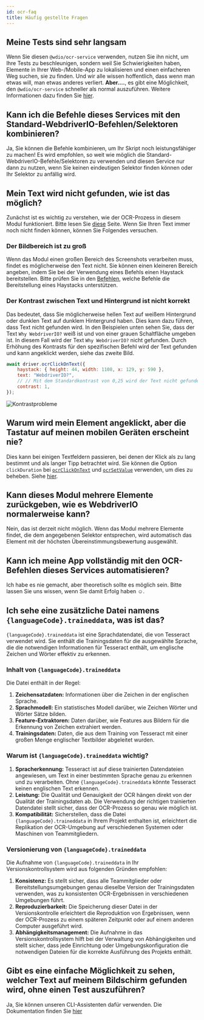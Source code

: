 ```yaml
---
id: ocr-faq
title: Häufig gestellte Fragen
---
```


## Meine Tests sind sehr langsam

Wenn Sie diesen `@wdio/ocr-service` verwenden, nutzen Sie ihn nicht, um Ihre Tests zu beschleunigen, sondern weil Sie Schwierigkeiten haben, Elemente in Ihrer Web-/Mobile-App zu lokalisieren und einen einfacheren Weg suchen, sie zu finden. Und wir alle wissen hoffentlich, dass wenn man etwas will, man etwas anderes verliert. **Aber....**, es gibt eine Möglichkeit, den `@wdio/ocr-service` schneller als normal auszuführen. Weitere Informationen dazu finden Sie [hier](./more-test-optimization).

## Kann ich die Befehle dieses Services mit den Standard-WebdriverIO-Befehlen/Selektoren kombinieren?

Ja, Sie können die Befehle kombinieren, um Ihr Skript noch leistungsfähiger zu machen! Es wird empfohlen, so weit wie möglich die Standard-WebdriverIO-Befehle/Selektoren zu verwenden und diesen Service nur dann zu nutzen, wenn Sie keinen eindeutigen Selektor finden können oder Ihr Selektor zu anfällig wird.

## Mein Text wird nicht gefunden, wie ist das möglich?

Zunächst ist es wichtig zu verstehen, wie der OCR-Prozess in diesem Modul funktioniert. Bitte lesen Sie [diese](./ocr-testing) Seite. Wenn Sie Ihren Text immer noch nicht finden können, können Sie Folgendes versuchen.

### Der Bildbereich ist zu groß

Wenn das Modul einen großen Bereich des Screenshots verarbeiten muss, findet es möglicherweise den Text nicht. Sie können einen kleineren Bereich angeben, indem Sie bei der Verwendung eines Befehls einen Haystack bereitstellen. Bitte prüfen Sie in den [Befehlen](./ocr-click-on-text), welche Befehle die Bereitstellung eines Haystacks unterstützen.

### Der Kontrast zwischen Text und Hintergrund ist nicht korrekt

Das bedeutet, dass Sie möglicherweise hellen Text auf weißem Hintergrund oder dunklen Text auf dunklem Hintergrund haben. Dies kann dazu führen, dass Text nicht gefunden wird. In den Beispielen unten sehen Sie, dass der Text `Why WebdriverIO?` weiß ist und von einer grauen Schaltfläche umgeben ist. In diesem Fall wird der Text `Why WebdriverIO?` nicht gefunden. Durch Erhöhung des Kontrasts für den spezifischen Befehl wird der Text gefunden und kann angeklickt werden, siehe das zweite Bild.

```js
await driver.ocrClickOnText({
    haystack: { height: 44, width: 1108, x: 129, y: 590 },
    text: "WebdriverIO?",
    // // Mit dem Standardkontrast von 0,25 wird der Text nicht gefunden
    contrast: 1,
});
```

![Kontrastprobleme](/img/ocr/increased-contrast.jpg)

## Warum wird mein Element angeklickt, aber die Tastatur auf meinen mobilen Geräten erscheint nie?

Dies kann bei einigen Textfeldern passieren, bei denen der Klick als zu lang bestimmt und als langer Tipp betrachtet wird. Sie können die Option `clickDuration` bei [`ocrClickOnText`](./ocr-click-on-text) und [`ocrSetValue`](./ocr-set-value) verwenden, um dies zu beheben. Siehe [hier](./ocr-click-on-text#options).

## Kann dieses Modul mehrere Elemente zurückgeben, wie es WebdriverIO normalerweise kann?

Nein, das ist derzeit nicht möglich. Wenn das Modul mehrere Elemente findet, die dem angegebenen Selektor entsprechen, wird automatisch das Element mit der höchsten Übereinstimmungsbewertung ausgewählt.

## Kann ich meine App vollständig mit den OCR-Befehlen dieses Services automatisieren?

Ich habe es nie gemacht, aber theoretisch sollte es möglich sein. Bitte lassen Sie uns wissen, wenn Sie damit Erfolg haben ☺️.

## Ich sehe eine zusätzliche Datei namens `{languageCode}.traineddata`, was ist das?

`{languageCode}.traineddata` ist eine Sprachdatendatei, die von Tesseract verwendet wird. Sie enthält die Trainingsdaten für die ausgewählte Sprache, die die notwendigen Informationen für Tesseract enthält, um englische Zeichen und Wörter effektiv zu erkennen.

### Inhalt von `{languageCode}.traineddata`

Die Datei enthält in der Regel:

1. **Zeichensatzdaten:** Informationen über die Zeichen in der englischen Sprache.
1. **Sprachmodell:** Ein statistisches Modell darüber, wie Zeichen Wörter und Wörter Sätze bilden.
1. **Feature-Extraktoren:** Daten darüber, wie Features aus Bildern für die Erkennung von Zeichen extrahiert werden.
1. **Trainingsdaten:** Daten, die aus dem Training von Tesseract mit einer großen Menge englischer Textbilder abgeleitet wurden.

### Warum ist `{languageCode}.traineddata` wichtig?

1. **Spracherkennung:** Tesseract ist auf diese trainierten Datendateien angewiesen, um Text in einer bestimmten Sprache genau zu erkennen und zu verarbeiten. Ohne `{languageCode}.traineddata` könnte Tesseract keinen englischen Text erkennen.
1. **Leistung:** Die Qualität und Genauigkeit der OCR hängen direkt von der Qualität der Trainingsdaten ab. Die Verwendung der richtigen trainierten Datendatei stellt sicher, dass der OCR-Prozess so genau wie möglich ist.
1. **Kompatibilität:** Sicherstellen, dass die Datei `{languageCode}.traineddata` in Ihrem Projekt enthalten ist, erleichtert die Replikation der OCR-Umgebung auf verschiedenen Systemen oder Maschinen von Teammitgliedern.

### Versionierung von `{languageCode}.traineddata`

Die Aufnahme von `{languageCode}.traineddata` in Ihr Versionskontrollsystem wird aus folgenden Gründen empfohlen:

1. **Konsistenz:** Es stellt sicher, dass alle Teammitglieder oder Bereitstellungsumgebungen genau dieselbe Version der Trainingsdaten verwenden, was zu konsistenten OCR-Ergebnissen in verschiedenen Umgebungen führt.
1. **Reproduzierbarkeit:** Die Speicherung dieser Datei in der Versionskontrolle erleichtert die Reproduktion von Ergebnissen, wenn der OCR-Prozess zu einem späteren Zeitpunkt oder auf einem anderen Computer ausgeführt wird.
1. **Abhängigkeitsmanagement:** Die Aufnahme in das Versionskontrollsystem hilft bei der Verwaltung von Abhängigkeiten und stellt sicher, dass jede Einrichtung oder Umgebungskonfiguration die notwendigen Dateien für die korrekte Ausführung des Projekts enthält.

## Gibt es eine einfache Möglichkeit zu sehen, welcher Text auf meinem Bildschirm gefunden wird, ohne einen Test auszuführen?

Ja, Sie können unseren CLI-Assistenten dafür verwenden. Die Dokumentation finden Sie [hier](./cli-wizard)